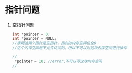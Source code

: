 # 指针问题

1. 空指针问题
   ```c++
   int *pointer = 0;
   int *pointer = NULL;
   //表明这两个指针是空指针，指向的内存空间位全0
   //这个内存空间是不允许访问的，所以不可以对这块内存空间进行操作

   //
    *pointer = 10; //error,不可以写这块内存空间
   //
   ```

   